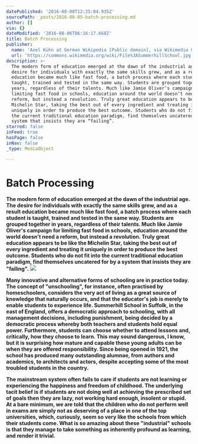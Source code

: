 ```yaml
---
datePublished: '2016-08-08T12:25:04.935Z'
sourcePath: _posts/2016-08-05-batch-processing.md
author: []
via: {}
dateModified: '2016-08-06T06:16:17.668Z'
title: Batch Processing
publisher:
  name: 'Axel Kühn at German Wikipedia [Public domain], via Wikimedia Commons'
  url: 'https://commons.wikimedia.org/wiki/File%3ASummerhillSchool.jpg'
description: >-
  The modern form of education emerged at the dawn of the industrial age. The
  desire for individuals with exactly the same skills grew, and as a result
  education became much like fast food, a batch process where each student is
  taught, trained and tested in the same way. Students are grouped together in
  years, regardless of their talents. Much like Jamie Oliver’s campaign for
  limiting fast food in schools, education around the world doesn’t need a
  reform, but instead a revolution. Truly great education appears to be like the
  Michelin Star, taking the best out of every ingredient and treating it
  uniquely in order to produce the best outcome. Students who do not fit into
  the current traditional education paradigm, find themselves uncatered for by a
  system that insists they are “failing”.
starred: false
inFeed: true
hasPage: false
inNav: false
_type: MediaObject

---
```

# Batch Processing

**The modern form of education emerged at the dawn of the industrial age. The desire for individuals with exactly the same skills grew, and as a result education became much like fast food, a batch process where each student is taught, trained and tested in the same way. Students are grouped together in years, regardless of their talents. Much like Jamie Oliver's campaign for limiting fast food in schools, education around the world doesn't need a reform, but instead a revolution. Truly great education appears to be like the Michelin Star, taking the best out of every ingredient and treating it uniquely in order to produce the best outcome. Students who do not fit into the current traditional education paradigm, find themselves uncatered for by a system that insists they are "failing".**
![](https://the-grid-user-content.s3-us-west-2.amazonaws.com/5fc70942-fc5f-44cf-ac27-bc22eaa1f640.jpg)

**Many innovative and alternative forms of schooling are in practice today. The concept of "unschooling", for instance, often practised by homeschoolers, considers the very act of living as a great source of knowledge that naturally occurs, and that the educator's job is merely to enable students to experience life. Summerhill School in Suffolk, in the east of England, offers a democratic approach to schooling, with all management decisions, including punishment, being decided by a democratic process whereby both teachers and students hold equal power. Furthermore, students can choose whether to attend lessons and, critically, how they choose to learn. This may sound dangerous, I know, but it is surprising how mature and capable these young adults can be when they are offered responsibility. Since being opened in 1921, the school has produced many outstanding alumnae, from authors and academics, to architects and actors, despite accepting some of the most troubled students in the country.**

**The mainstream system often fails to care if students are not learning or experiencing the happiness and freedom of childhood. The underlying tacit belief is if students are not doing well at achieving the prescribed set of goals then they are lazy, not working hard enough, insolent or stupid. At a bare minimum, we are told that the children who do not perform well in exams are simply not as deserving of a place in one of the top universities, which, curiously, seem so very like the schools from which their students come. What is so amazing about these "industrial" schools is that they manage to take something as inherently profound as learning, and render it trivial.**